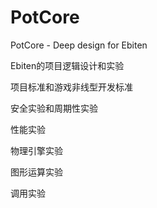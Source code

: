 # PotCore
PotCore - Deep design for Ebiten

Ebiten的项目逻辑设计和实验

项目标准和游戏非线型开发标准

安全实验和周期性实验

性能实验

物理引擎实验

图形运算实验

调用实验


